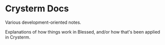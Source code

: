 # Crysterm Docs

Various development-oriented notes.

Explanations of how things work in Blessed, and/or how that's been applied
in Crysterm.
